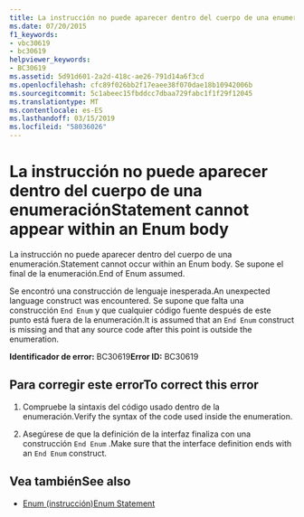 ```yaml
---
title: La instrucción no puede aparecer dentro del cuerpo de una enumeración
ms.date: 07/20/2015
f1_keywords:
- vbc30619
- bc30619
helpviewer_keywords:
- BC30619
ms.assetid: 5d91d601-2a2d-418c-ae26-791d14a6f3cd
ms.openlocfilehash: cfc89f026bb2f17eaee38f070dae18b10942006b
ms.sourcegitcommit: 5c1abeec15fbddcc7dbaa729fabc1f1f29f12045
ms.translationtype: MT
ms.contentlocale: es-ES
ms.lasthandoff: 03/15/2019
ms.locfileid: "58036026"
---
```

# <a name="statement-cannot-appear-within-an-enum-body"></a><span data-ttu-id="31937-102">La instrucción no puede aparecer dentro del cuerpo de una enumeración</span><span class="sxs-lookup"><span data-stu-id="31937-102">Statement cannot appear within an Enum body</span></span>
<span data-ttu-id="31937-103">La instrucción no puede aparecer dentro del cuerpo de una enumeración.</span><span class="sxs-lookup"><span data-stu-id="31937-103">Statement cannot occur within an Enum body.</span></span> <span data-ttu-id="31937-104">Se supone el final de la enumeración.</span><span class="sxs-lookup"><span data-stu-id="31937-104">End of Enum assumed.</span></span>  
  
 <span data-ttu-id="31937-105">Se encontró una construcción de lenguaje inesperada.</span><span class="sxs-lookup"><span data-stu-id="31937-105">An unexpected language construct was encountered.</span></span> <span data-ttu-id="31937-106">Se supone que falta una construcción `End Enum` y que cualquier código fuente después de este punto está fuera de la enumeración.</span><span class="sxs-lookup"><span data-stu-id="31937-106">It is assumed that an `End Enum` construct is missing and that any source code after this point is outside the enumeration.</span></span>  
  
 <span data-ttu-id="31937-107">**Identificador de error:** BC30619</span><span class="sxs-lookup"><span data-stu-id="31937-107">**Error ID:** BC30619</span></span>  
  
## <a name="to-correct-this-error"></a><span data-ttu-id="31937-108">Para corregir este error</span><span class="sxs-lookup"><span data-stu-id="31937-108">To correct this error</span></span>  
  
1.  <span data-ttu-id="31937-109">Compruebe la sintaxis del código usado dentro de la enumeración.</span><span class="sxs-lookup"><span data-stu-id="31937-109">Verify the syntax of the code used inside the enumeration.</span></span>  
  
2.  <span data-ttu-id="31937-110">Asegúrese de que la definición de la interfaz finaliza con una construcción `End Enum` .</span><span class="sxs-lookup"><span data-stu-id="31937-110">Make sure that the interface definition ends with an `End Enum` construct.</span></span>  
  
## <a name="see-also"></a><span data-ttu-id="31937-111">Vea también</span><span class="sxs-lookup"><span data-stu-id="31937-111">See also</span></span>

- [<span data-ttu-id="31937-112">Enum (instrucción)</span><span class="sxs-lookup"><span data-stu-id="31937-112">Enum Statement</span></span>](../../visual-basic/language-reference/statements/enum-statement.md)
